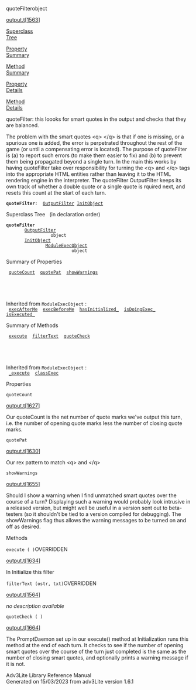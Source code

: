 ---
---
<span class="title">quoteFilter</span><span class="type">object</span>

[output.t](../file/output.t.html)\[[1563](../source/output.t.html#1563)\]

[Superclass  
Tree](#_SuperClassTree_)

[Property  
Summary](#_PropSummary_)

[Method  
Summary](#_MethodSummary_)

[Property  
Details](#_Properties_)

[Method  
Details](#_Methods_)

<div class="fdesc">

quoteFilter: this loooks for smart quotes in the output and checks that
they are balanced.

The problem with the smart quotes \<q\> \</q\> is that if one is
missing, or a spurious one is added, the error is perpetrated throughout
the rest of the game (or until a compensating error is located). The
purpose of quoteFilter is (a) to report such errors (to make them easier
to fix) and (b) to prevent them being propagated beyond a single turn.
In the main this works by having quoteFilter take over responsibility
for turning the \<q\> and \</q\> tags into the appropriate HTML entities
rather than leaving it to the HTML rendering engine in the interpreter.
The quoteFilter OutputFilter keeps its own track of whether a double
quote or a single quote is rquired next, and resets this count at the
start of each turn.

**`quoteFilter`**` :   `[`OutputFilter`](../object/OutputFilter.html)`   `[`InitObject`](../object/InitObject.html)

</div>

<span id="_SuperClassTree_"></span>

<div class="mjhd">

<span class="hdln">Superclass Tree</span>   (in declaration order)

</div>

**`quoteFilter`**  
`         `[`OutputFilter`](../object/OutputFilter.html)  
`                 object`  
`         `[`InitObject`](../object/InitObject.html)  
`                 `[`ModuleExecObject`](../object/ModuleExecObject.html)  
`                         object`  
<span id="_PropSummary_"></span>

<div class="mjhd">

<span class="hdln">Summary of Properties</span>  

</div>

` `[`quoteCount`](#quoteCount)`  `[`quotePat`](#quotePat)`  `[`showWarnings`](#showWarnings)`  `

` `

` `

Inherited from `ModuleExecObject` :  
` `[`execAfterMe`](../object/ModuleExecObject.html#execAfterMe)`  `[`execBeforeMe`](../object/ModuleExecObject.html#execBeforeMe)`  `[`hasInitialized_`](../object/ModuleExecObject.html#hasInitialized_)`  `[`isDoingExec_`](../object/ModuleExecObject.html#isDoingExec_)`  `[`isExecuted_`](../object/ModuleExecObject.html#isExecuted_)`  `

<span id="_MethodSummary_"></span>

<div class="mjhd">

<span class="hdln">Summary of Methods</span>  

</div>

` `[`execute`](#execute)`  `[`filterText`](#filterText)`  `[`quoteCheck`](#quoteCheck)`  `

` `

` `

Inherited from `ModuleExecObject` :  
` `[`_execute`](../object/ModuleExecObject.html#_execute)`  `[`classExec`](../object/ModuleExecObject.html#classExec)`  `

<span id="_Properties_"></span>

<div class="mjhd">

<span class="hdln">Properties</span>  

</div>

<span id="quoteCount"></span>

`quoteCount`

[output.t](../file/output.t.html)\[[1627](../source/output.t.html#1627)\]

<div class="desc">

Our quoteCount is the net number of quote marks we've output this turn,
i.e. the number of opening quote marks less the number of closing quote
marks.

</div>

<span id="quotePat"></span>

`quotePat`

[output.t](../file/output.t.html)\[[1630](../source/output.t.html#1630)\]

<div class="desc">

Our rex pattern to match \<q\> and \</q\>

</div>

<span id="showWarnings"></span>

`showWarnings`

[output.t](../file/output.t.html)\[[1655](../source/output.t.html#1655)\]

<div class="desc">

Should I show a warning when I find unmatched smart quotes over the
course of a turn? Displaying such a warning would probably look
intrusive in a released version, but might well be useful in a version
sent out to beta-testers (so it shouldn't be tied to a version compiled
for debugging). The showWarnings flag thus allows the warning messages
to be turned on and off as desired.

</div>

<span id="_Methods_"></span>

<div class="mjhd">

<span class="hdln">Methods</span>  

</div>

<span id="execute"></span>

`execute ( )`<span class="rem">OVERRIDDEN</span>

[output.t](../file/output.t.html)\[[1634](../source/output.t.html#1634)\]

<div class="desc">

In Initialize this filter

</div>

<span id="filterText"></span>

`filterText (ostr, txt)`<span class="rem">OVERRIDDEN</span>

[output.t](../file/output.t.html)\[[1564](../source/output.t.html#1564)\]

<div class="desc">

*no description available*

</div>

<span id="quoteCheck"></span>

`quoteCheck ( )`

[output.t](../file/output.t.html)\[[1664](../source/output.t.html#1664)\]

<div class="desc">

The PromptDaemon set up in our execute() method at Initialization runs
this method at the end of each turn. It checks to see if the number of
opening smart quotes over the course of the turn just completed is the
same as the number of closing smart quotes, and optionally prints a
warning message if it is not.

</div>

<div class="ftr">

Adv3Lite Library Reference Manual  
Generated on 15/03/2023 from adv3Lite version 1.6.1

</div>
